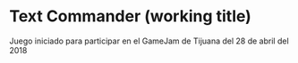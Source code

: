 # Text Commander (working title)

Juego iniciado para participar en el GameJam de Tijuana del 28 de abril del 2018
